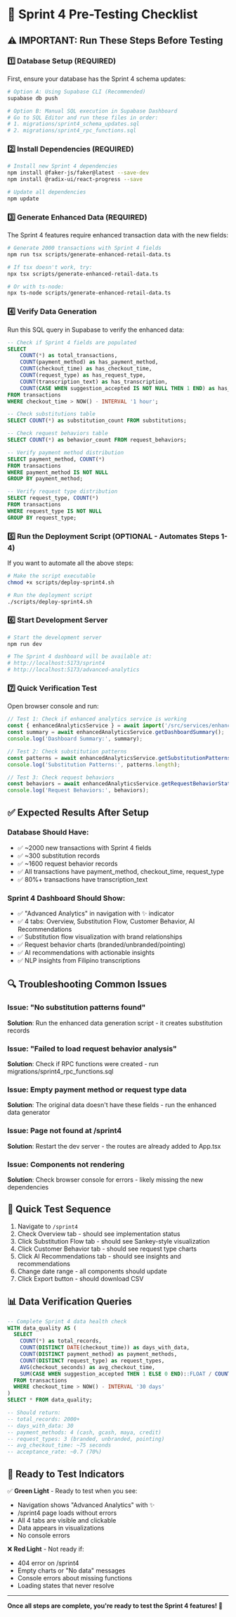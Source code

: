 # 🚀 Sprint 4 Pre-Testing Checklist

## ⚠️ IMPORTANT: Run These Steps Before Testing

### 1️⃣ Database Setup (REQUIRED)

First, ensure your database has the Sprint 4 schema updates:

```bash
# Option A: Using Supabase CLI (Recommended)
supabase db push

# Option B: Manual SQL execution in Supabase Dashboard
# Go to SQL Editor and run these files in order:
# 1. migrations/sprint4_schema_updates.sql
# 2. migrations/sprint4_rpc_functions.sql
```

### 2️⃣ Install Dependencies (REQUIRED)

```bash
# Install new Sprint 4 dependencies
npm install @faker-js/faker@latest --save-dev
npm install @radix-ui/react-progress --save

# Update all dependencies
npm update
```

### 3️⃣ Generate Enhanced Data (REQUIRED)

The Sprint 4 features require enhanced transaction data with the new fields:

```bash
# Generate 2000 transactions with Sprint 4 fields
npm run tsx scripts/generate-enhanced-retail-data.ts

# If tsx doesn't work, try:
npx tsx scripts/generate-enhanced-retail-data.ts

# Or with ts-node:
npx ts-node scripts/generate-enhanced-retail-data.ts
```

### 4️⃣ Verify Data Generation

Run this SQL query in Supabase to verify the enhanced data:

```sql
-- Check if Sprint 4 fields are populated
SELECT 
    COUNT(*) as total_transactions,
    COUNT(payment_method) as has_payment_method,
    COUNT(checkout_time) as has_checkout_time,
    COUNT(request_type) as has_request_type,
    COUNT(transcription_text) as has_transcription,
    COUNT(CASE WHEN suggestion_accepted IS NOT NULL THEN 1 END) as has_suggestion_data
FROM transactions
WHERE checkout_time > NOW() - INTERVAL '1 hour';

-- Check substitutions table
SELECT COUNT(*) as substitution_count FROM substitutions;

-- Check request behaviors table  
SELECT COUNT(*) as behavior_count FROM request_behaviors;

-- Verify payment method distribution
SELECT payment_method, COUNT(*) 
FROM transactions 
WHERE payment_method IS NOT NULL
GROUP BY payment_method;

-- Verify request type distribution
SELECT request_type, COUNT(*)
FROM transactions
WHERE request_type IS NOT NULL  
GROUP BY request_type;
```

### 5️⃣ Run the Deployment Script (OPTIONAL - Automates Steps 1-4)

If you want to automate all the above steps:

```bash
# Make the script executable
chmod +x scripts/deploy-sprint4.sh

# Run the deployment script
./scripts/deploy-sprint4.sh
```

### 6️⃣ Start Development Server

```bash
# Start the development server
npm run dev

# The Sprint 4 dashboard will be available at:
# http://localhost:5173/sprint4
# http://localhost:5173/advanced-analytics
```

### 7️⃣ Quick Verification Test

Open browser console and run:

```javascript
// Test 1: Check if enhanced analytics service is working
const { enhancedAnalyticsService } = await import('/src/services/enhanced-analytics.ts');
const summary = await enhancedAnalyticsService.getDashboardSummary();
console.log('Dashboard Summary:', summary);

// Test 2: Check substitution patterns
const patterns = await enhancedAnalyticsService.getSubstitutionPatterns();
console.log('Substitution Patterns:', patterns.length);

// Test 3: Check request behaviors
const behaviors = await enhancedAnalyticsService.getRequestBehaviorStats();
console.log('Request Behaviors:', behaviors);
```

## ✅ Expected Results After Setup

### Database Should Have:
- ✅ ~2000 new transactions with Sprint 4 fields
- ✅ ~300 substitution records
- ✅ ~1600 request behavior records
- ✅ All transactions have payment_method, checkout_time, request_type
- ✅ 80%+ transactions have transcription_text

### Sprint 4 Dashboard Should Show:
- ✅ "Advanced Analytics" in navigation with ✨ indicator
- ✅ 4 tabs: Overview, Substitution Flow, Customer Behavior, AI Recommendations
- ✅ Substitution flow visualization with brand relationships
- ✅ Request behavior charts (branded/unbranded/pointing)
- ✅ AI recommendations with actionable insights
- ✅ NLP insights from Filipino transcriptions

## 🔍 Troubleshooting Common Issues

### Issue: "No substitution patterns found"
**Solution**: Run the enhanced data generation script - it creates substitution records

### Issue: "Failed to load request behavior analysis"  
**Solution**: Check if RPC functions were created - run migrations/sprint4_rpc_functions.sql

### Issue: Empty payment method or request type data
**Solution**: The original data doesn't have these fields - run the enhanced data generator

### Issue: Page not found at /sprint4
**Solution**: Restart the dev server - the routes are already added to App.tsx

### Issue: Components not rendering
**Solution**: Check browser console for errors - likely missing the new dependencies

## 🎯 Quick Test Sequence

1. Navigate to `/sprint4`
2. Check Overview tab - should see implementation status
3. Click Substitution Flow tab - should see Sankey-style visualization
4. Click Customer Behavior tab - should see request type charts
5. Click AI Recommendations tab - should see insights and recommendations
6. Change date range - all components should update
7. Click Export button - should download CSV

## 📊 Data Verification Queries

```sql
-- Complete Sprint 4 data health check
WITH data_quality AS (
  SELECT 
    COUNT(*) as total_records,
    COUNT(DISTINCT DATE(checkout_time)) as days_with_data,
    COUNT(DISTINCT payment_method) as payment_methods,
    COUNT(DISTINCT request_type) as request_types,
    AVG(checkout_seconds) as avg_checkout_time,
    SUM(CASE WHEN suggestion_accepted THEN 1 ELSE 0 END)::FLOAT / COUNT(*) as acceptance_rate
  FROM transactions
  WHERE checkout_time > NOW() - INTERVAL '30 days'
)
SELECT * FROM data_quality;

-- Should return:
-- total_records: 2000+
-- days_with_data: 30
-- payment_methods: 4 (cash, gcash, maya, credit)
-- request_types: 3 (branded, unbranded, pointing)
-- avg_checkout_time: ~75 seconds
-- acceptance_rate: ~0.7 (70%)
```

## 🚦 Ready to Test Indicators

✅ **Green Light** - Ready to test when you see:
- Navigation shows "Advanced Analytics" with ✨
- /sprint4 page loads without errors
- All 4 tabs are visible and clickable
- Data appears in visualizations
- No console errors

❌ **Red Light** - Not ready if:
- 404 error on /sprint4
- Empty charts or "No data" messages
- Console errors about missing functions
- Loading states that never resolve

---

**Once all steps are complete, you're ready to test the Sprint 4 features! 🎉**